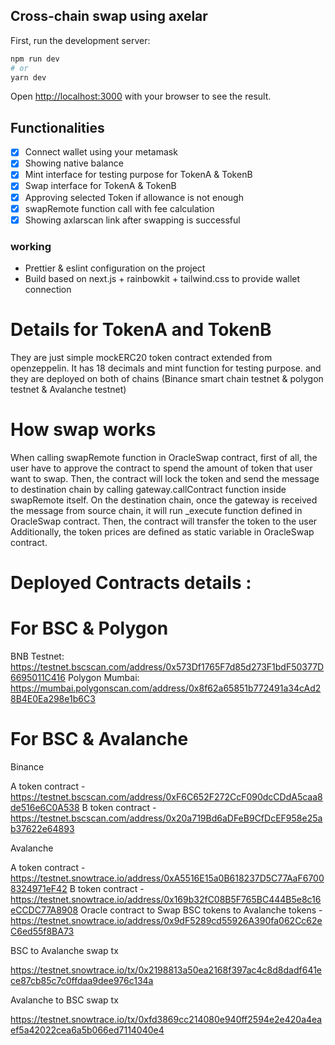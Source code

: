 ## Cross-chain swap using axelar

First, run the development server:

```bash
npm run dev
# or
yarn dev
```

Open [http://localhost:3000](http://localhost:3000) with your browser to see the result.

## Functionalities

- [x] Connect wallet using your metamask 
- [x] Showing native balance
- [x] Mint interface for testing purpose for TokenA & TokenB
- [x] Swap interface for TokenA & TokenB
- [x] Approving selected Token if allowance is not enough
- [x] swapRemote function call with fee calculation
- [x] Showing axlarscan link after swapping is successful

### working
- Prettier & eslint configuration on the project
- Build based on next.js + rainbowkit + tailwind.css to provide wallet connection

# Details for TokenA and TokenB
They are just simple mockERC20 token contract extended from openzeppelin. It has 18 decimals and mint function for testing purpose. and they are deployed on both of chains (Binance smart chain testnet & polygon testnet & Avalanche testnet)

# How swap works
When calling swapRemote function in OracleSwap contract, first of all, the user have to approve the contract to spend the amount of token that user want to swap. Then, the contract will lock the token and send the message to destination chain by calling gateway.callContract function inside swapRemote itself.
On the destination chain, once the gateway is received the message from source chain, it will run _execute function defined in OracleSwap contract. Then, the contract will transfer the token to the user
Additionally, the token prices are defined as static variable in OracleSwap contract.

# Deployed Contracts details : 


# For BSC & Polygon 
BNB Testnet: https://testnet.bscscan.com/address/0x573Df1765F7d85d273F1bdF50377D6695011C416
Polygon Mumbai: https://mumbai.polygonscan.com/address/0x8f62a65851b772491a34cAd28B4E0Ea298e1b6C3


# For BSC & Avalanche 


Binance

A token contract - https://testnet.bscscan.com/address/0xF6C652F272CcF090dcCDdA5caa8de516e6C0A538 
B token contract - https://testnet.bscscan.com/address/0x20a719Bd6aDFeB9CfDcEF958e25ab37622e64893

Avalanche 

A token contract - https://testnet.snowtrace.io/address/0xA5516E15a0B618237D5C77AaF67008324971eF42
B token contract - https://testnet.snowtrace.io/address/0x169b32fC08B5F765BC444B5e8c16eCCDC77A8908
Oracle contract to Swap BSC tokens to Avalanche tokens - https://testnet.snowtrace.io/address/0x9dF5289cd55926A390fa062Cc62eC6ed55f8BA73

BSC to Avalanche swap tx

https://testnet.snowtrace.io/tx/0x2198813a50ea2168f397ac4c8d8dadf641ece87cb85c7c0ffdaa9dee976c134a

Avalanche to BSC swap tx

https://testnet.snowtrace.io/tx/0xfd3869cc214080e940ff2594e2e420a4eaef5a42022cea6a5b066ed7114040e4

